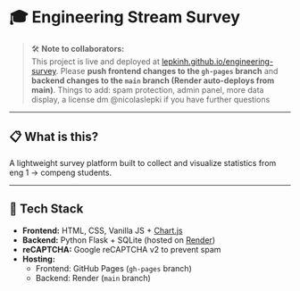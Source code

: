 # 🎓 Engineering Stream Survey

> 🛠 **Note to collaborators:**  
> This project is live and deployed at [lepkinh.github.io/engineering-survey](https://lepkinh.github.io/engineering-survey). Please **push frontend changes to the `gh-pages` branch** and **backend changes to the `main` branch (Render auto-deploys from main)**.
> Things to add: spam protection, admin panel, more data display, a license
> dm @nicolaslepki if you have further questions

---

## 📋 What is this?

A lightweight survey platform built to collect and visualize statistics from eng 1 -> compeng students. 

---

## 🧱 Tech Stack

- **Frontend:** HTML, CSS, Vanilla JS + [Chart.js](https://www.chartjs.org/)
- **Backend:** Python Flask + SQLite (hosted on [Render](https://render.com))
- **reCAPTCHA:** Google reCAPTCHA v2 to prevent spam
- **Hosting:**  
  - Frontend: GitHub Pages (`gh-pages` branch)  
  - Backend: Render (`main` branch)